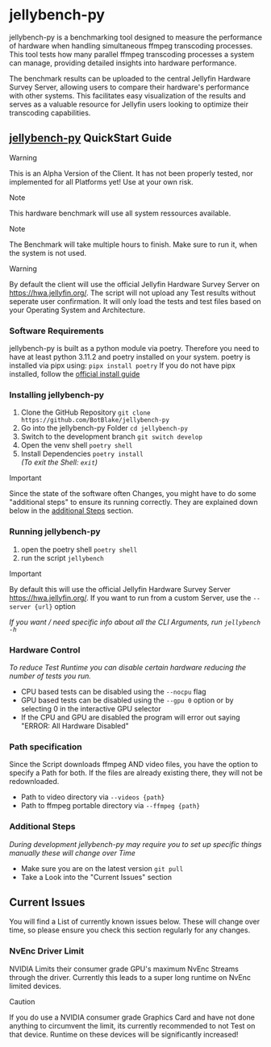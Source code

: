 # jellybench-py

jellybench-py is a benchmarking tool designed to measure the performance of hardware when handling simultaneous ffmpeg transcoding processes. This tool tests how many parallel ffmpeg transcoding processes a system can manage, providing detailed insights into hardware performance.

The benchmark results can be uploaded to the central Jellyfin Hardware Survey Server, allowing users to compare their hardware's performance with other systems. This facilitates easy visualization of the results and serves as a valuable resource for Jellyfin users looking to optimize their transcoding capabilities.

## [jellybench-py](https://github.com/BotBlake/jellybench-py) QuickStart Guide
> [!WARNING]
> This is an Alpha Version of the Client.
It has not been properly tested, nor implemented for all Platforms yet!
Use at your own risk.

> [!NOTE]
> This hardware benchmark will use all system ressources available.

> [!NOTE]
> The Benchmark will take multiple hours to finish. Make sure to run it, when the system is not used.

> [!WARNING]
> By default the client will use the official Jellyfin Hardware Survey Server on <https://hwa.jellyfin.org/>. The script will not upload any Test results without seperate user confirmation. It will only load the tests and test files based on your Operating System and Architecture.

### Software Requirements

jellybench-py is built as a python module via poetry. Therefore you need to have at least python 3.11.2 and poetry installed on your system.
poetry is installed via pipx using: `pipx install poetry`
If you do not have pipx installed, follow the [official install guide](https://pipx.pypa.io/stable/installation/)

### Installing jellybench-py

1. Clone the GitHub Repository `git clone https://github.com/BotBlake/jellybench-py`
2. Go into the jellybench-py Folder `cd jellybench-py`
3. Switch to the development branch `git switch develop`
4. Open the venv shell `poetry shell`
5. Install Dependencies `poetry install`  
_(To exit the Shell: `exit`)_

> [!IMPORTANT]
> Since the state of the software often Changes, you might have to do some "additional steps" to ensure its running correctly. They are explained down below in the [additional Steps](https://github.com/BotBlake/jellybench-py?tab=readme-ov-file#additional-steps) section.

### Running jellybench-py

1. open the poetry shell `poetry shell`
2. run the script `jellybench`
> [!IMPORTANT]
> By default this will use the official Jellyfin Hardware Survey Server <https://hwa.jellyfin.org/>. If you want to run from a custom Server, use the `--server {url}` option

_If you want / need specific info about all the CLI Arguments, run `jellybench -h`_

### Hardware Control

_To reduce Test Runtime you can disable certain hardware reducing the number of tests you run._

- CPU based tests can be disabled using the `--nocpu` flag
- GPU based tests can be disabled using the `--gpu 0` option or by selecting 0 in the interactive GPU selector
- If the CPU and GPU are disabled the program will error out saying "ERROR: All Hardware Disabled"

### Path specification
Since the Script downloads ffmpeg AND video files, you have the option to specify a Path for both.
If the files are already existing there, they will not be redownloaded.

- Path to video directory via `--videos {path}`
- Path to ffmpeg portable directory via `--ffmpeg {path}`

### Additional Steps

_During development jellybench-py may require you to set up specific things manually these will change over Time_

- Make sure you are on the latest version `git pull`
- Take a Look into the "Current Issues" section

## Current Issues
You will find a List of currently known issues below.
These will change over time, so please ensure you check this section regularly for any changes.

### NvEnc Driver Limit
NVIDIA Limits their consumer grade GPU's maximum NvEnc Streams through the driver. Currently this leads to a super long runtime on NvEnc limited devices.

> [!CAUTION]
> If you do use a NVIDIA consumer grade Graphics Card and have not done anything to circumvent the limit, its currently recommended to not Test on that device.
Runtime on these devices will be significantly increased!

